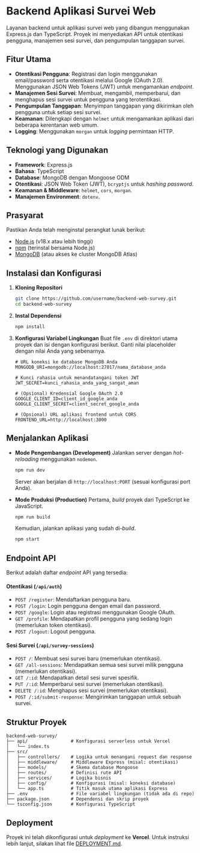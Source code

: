 # Backend Aplikasi Survei Web

Layanan backend untuk aplikasi survei web yang dibangun menggunakan Express.js dan TypeScript. Proyek ini menyediakan API untuk otentikasi pengguna, manajemen sesi survei, dan pengumpulan tanggapan survei.

## Fitur Utama

-   **Otentikasi Pengguna**: Registrasi dan login menggunakan email/password serta otentikasi melalui Google (OAuth 2.0). Menggunakan JSON Web Tokens (JWT) untuk mengamankan *endpoint*.
-   **Manajemen Sesi Survei**: Membuat, mengambil, memperbarui, dan menghapus sesi survei untuk pengguna yang terotentikasi.
-   **Pengumpulan Tanggapan**: Menyimpan tanggapan yang dikirimkan oleh pengguna untuk setiap sesi survei.
-   **Keamanan**: Dilengkapi dengan `helmet` untuk mengamankan aplikasi dari beberapa kerentanan web umum.
-   **Logging**: Menggunakan `morgan` untuk *logging* permintaan HTTP.

## Teknologi yang Digunakan

-   **Framework**: Express.js
-   **Bahasa**: TypeScript
-   **Database**: MongoDB dengan Mongoose ODM
-   **Otentikasi**: JSON Web Token (JWT), `bcryptjs` untuk *hashing password*.
-   **Keamanan & Middleware**: `helmet`, `cors`, `morgan`.
-   **Manajemen Environment**: `dotenv`.

## Prasyarat

Pastikan Anda telah menginstal perangkat lunak berikut:

-   [Node.js](https://nodejs.org/) (v18.x atau lebih tinggi)
-   [npm](https://www.npmjs.com/) (terinstal bersama Node.js)
-   [MongoDB](https://www.mongodb.com/try/download/community) (atau akses ke cluster MongoDB Atlas)

## Instalasi dan Konfigurasi

1.  **Kloning Repositori**
    ```bash
    git clone https://github.com/username/backend-web-survey.git
    cd backend-web-survey
    ```

2.  **Instal Dependensi**
    ```bash
    npm install
    ```

3.  **Konfigurasi Variabel Lingkungan**
    Buat file `.env` di direktori utama proyek dan isi dengan konfigurasi berikut. Ganti nilai placeholder dengan nilai Anda yang sebenarnya.

    ```env
    # URL koneksi ke database MongoDB Anda
    MONGODB_URI=mongodb://localhost:27017/nama_database_anda

    # Kunci rahasia untuk menandatangani token JWT
    JWT_SECRET=kunci_rahasia_anda_yang_sangat_aman

    # (Opsional) Kredensial Google OAuth 2.0
    GOOGLE_CLIENT_ID=client_id_google_anda
    GOOGLE_CLIENT_SECRET=client_secret_google_anda

    # (Opsional) URL aplikasi frontend untuk CORS
    FRONTEND_URL=http://localhost:3000
    ```

## Menjalankan Aplikasi

-   **Mode Pengembangan (Development)**
    Jalankan server dengan *hot-reloading* menggunakan `nodemon`.
    ```bash
    npm run dev
    ```
    Server akan berjalan di `http://localhost:PORT` (sesuai konfigurasi port Anda).

-   **Mode Produksi (Production)**
    Pertama, *build* proyek dari TypeScript ke JavaScript.
    ```bash
    npm run build
    ```
    Kemudian, jalankan aplikasi yang sudah di-*build*.
    ```bash
    npm start
    ```

## Endpoint API

Berikut adalah daftar *endpoint* API yang tersedia:

#### Otentikasi (`/api/auth`)
-   `POST /register`: Mendaftarkan pengguna baru.
-   `POST /login`: Login pengguna dengan email dan password.
-   `POST /google`: Login atau registrasi menggunakan Google OAuth.
-   `GET /profile`: Mendapatkan profil pengguna yang sedang login (memerlukan token otentikasi).
-   `POST /logout`: Logout pengguna.

#### Sesi Survei (`/api/survey-sessions`)
-   `POST /`: Membuat sesi survei baru (memerlukan otentikasi).
-   `GET /all-sessions`: Mendapatkan semua sesi survei milik pengguna (memerlukan otentikasi).
-   `GET /:id`: Mendapatkan detail sesi survei spesifik.
-   `PUT /:id`: Memperbarui sesi survei (memerlukan otentikasi).
-   `DELETE /:id`: Menghapus sesi survei (memerlukan otentikasi).
-   `POST /:id/submit-response`: Mengirimkan tanggapan untuk sebuah survei.

## Struktur Proyek

```
backend-web-survey/
├── api/                # Konfigurasi serverless untuk Vercel
│   └── index.ts
├── src/
│   ├── controllers/    # Logika untuk menangani request dan response
│   ├── middleware/     # Middleware Express (misal: otentikasi)
│   ├── models/         # Skema database Mongoose
│   ├── routes/         # Definisi rute API
│   ├── services/       # Logika bisnis
│   ├── config/         # Konfigurasi (misal: koneksi database)
│   └── app.ts          # Titik masuk utama aplikasi Express
├── .env                # File variabel lingkungan (tidak ada di repo)
├── package.json        # Dependensi dan skrip proyek
└── tsconfig.json       # Konfigurasi TypeScript
```

## Deployment

Proyek ini telah dikonfigurasi untuk *deployment* ke **Vercel**. Untuk instruksi lebih lanjut, silakan lihat file [DEPLOYMENT.md](./DEPLOYMENT.md).